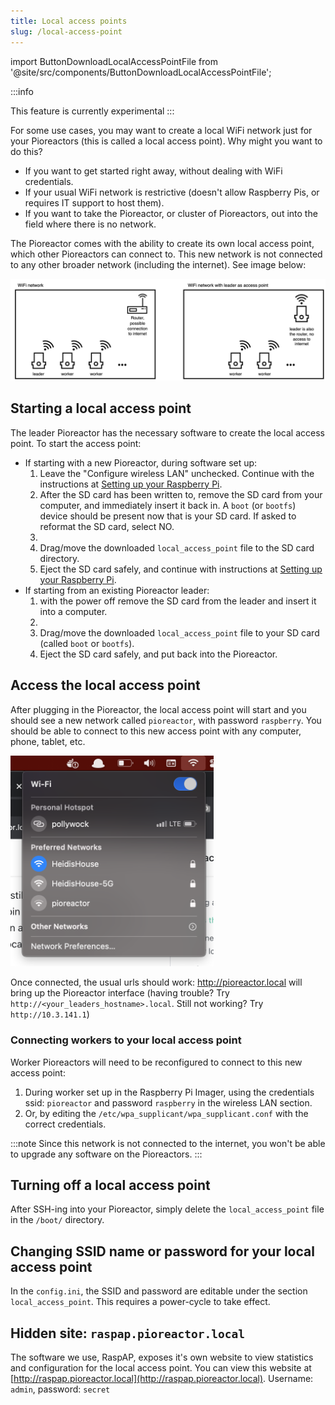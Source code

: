 ```yaml
---
title: Local access points
slug: /local-access-point
---
```


import ButtonDownloadLocalAccessPointFile from '@site/src/components/ButtonDownloadLocalAccessPointFile';


:::info

This feature is currently experimental
:::

For some use cases, you may want to create a local WiFi network just for your Pioreactors (this is called a local access point). Why might you want to do this?

 - If you want to get started right away, without dealing with WiFi credentials.
 - If your usual WiFi network is restrictive (doesn't allow Raspberry Pis, or requires IT support to host them).
 - If you want to take the Pioreactor, or cluster of Pioreactors, out into the field where there is no network.

The Pioreactor comes with the ability to create its own local access point, which other Pioreactors can connect to. This new network is not connected to any other broader network (including the internet). See image below:

![Using the leader Pioreactor to create a local access point](/img/user-guide/local_access_point.png)

## Starting a local access point



The leader Pioreactor has the necessary software to create the local access point. To start the access point:

 - If starting with a new Pioreactor, during software set up:
    1. Leave the "Configure wireless LAN" unchecked. Continue with the instructions at [Setting up your Raspberry Pi](/user-guide/software-set-up#setting-up-your-raspberry-pi).
    2. After the SD card has been written to, remove the SD card from your computer, and immediately insert it back in. A `boot` (or `bootfs`) device should be present now that is your SD card. If asked to reformat the SD card, select NO.
    3. <ButtonDownloadLocalAccessPointFile/>
    3. Drag/move the downloaded `local_access_point` file to the SD card directory.
    4. Eject the SD card safely, and continue with instructions at [Setting up your Raspberry Pi](/user-guide/software-set-up#setting-up-your-raspberry-pi).
 - If starting from an existing Pioreactor leader:
    1. with the power off remove the SD card from the leader and insert it into a computer.
    2. <ButtonDownloadLocalAccessPointFile/>
    3. Drag/move the downloaded `local_access_point` file to your SD card (called `boot` or `bootfs`).
    4. Eject the SD card safely, and put back into the Pioreactor.

## Access the local access point

After plugging in the Pioreactor, the local access point will start and you should see a new network called `pioreactor`, with password `raspberry`. You should be able to connect to this new access point with any computer, phone, tablet, etc.

<img src="/img/user-guide/pioreactor_ap.png" width="325" />

Once connected, the usual urls should work: http://pioreactor.local will bring up the Pioreactor interface (having trouble? Try `http://<your_leaders_hostname>.local`. Still not working? Try `http://10.3.141.1`)

### Connecting workers to your local access point

Worker Pioreactors will need to be reconfigured to connect to this new access point:

1. During worker set up in the Raspberry Pi Imager, using the credentials ssid: `pioreactor` and password `raspberry` in the wireless LAN section.
1. Or, by editing the `/etc/wpa_supplicant/wpa_supplicant.conf` with the correct credentials.

:::note
Since this network is not connected to the internet, you won't be able to upgrade any software on the Pioreactors.
:::

 ## Turning off a local access point

After SSH-ing into your Pioreactor, simply delete the `local_access_point` file in the `/boot/` directory.


 ## Changing SSID name or password for your local access point

In the `config.ini`, the SSID and password are editable under the section `local_access_point`. This requires a power-cycle to take effect.


## Hidden site: `raspap.pioreactor.local`

The software we use, RaspAP, exposes it's own website to view statistics and configuration for the local access point. You can view this website at [http://raspap.pioreactor.local](http://raspap.pioreactor.local). Username: `admin`, password: `secret`
